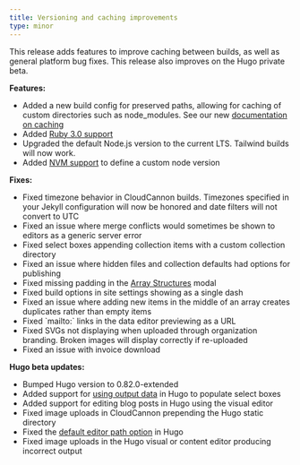 ```yaml
---
title: Versioning and caching improvements
type: minor
---
```

This release adds features to improve caching between builds, as well as general platform bug fixes. This release also improves on the Hugo private beta.

**Features:**

* Added a new build config for preserved paths, allowing for caching of custom directories such as node\_modules. See our new [documentation on caching](/documentation/build/setup/caching/)
* Added [Ruby 3.0 support](/documentation/build/setup/ruby-versions/#ruby-versions)
* Upgraded the default Node.js version to the current LTS. Tailwind builds will now work.
* Added [NVM support](/documentation/build/setup/node-versions/) to define a custom node version

**Fixes:**

* Fixed timezone behavior in CloudCannon builds. Timezones specified in your Jekyll configuration will now be honored and date filters will not convert to UTC
* Fixed an issue where merge conflicts would sometimes be shown to editors as a generic server error
* Fixed select boxes appending collection items with a custom collection directory
* Fixed an issue where hidden files and collection defaults had options for publishing
* Fixed missing padding in the [Array Structures](/documentation/edit/editing/configuration/#array-structures) modal
* Fixed build options in site settings showing as a single dash
* Fixed an issue where adding new items in the middle of an array creates duplicates rather than empty items
* Fixed \`mailto:\` links in the data editor previewing as a URL
* Fixed SVGs not displaying when uploaded through organization branding. Broken images will display correctly if re-uploaded
* Fixed an issue with invoice download

**Hugo beta updates:**

* Bumped Hugo version to 0.82.0-extended
* Added support for [using output data](/documentation/build/setup/#including-data-in-output) in Hugo to populate select boxes
* Added support for editing blog posts in Hugo using the visual editor
* Fixed image uploads in CloudCannon prepending the Hugo static directory
* Fixed the [default editor path option](/documentation/edit/editing/html/#default-editor-path) in Hugo
* Fixed image uploads in the Hugo visual or content editor producing incorrect output
